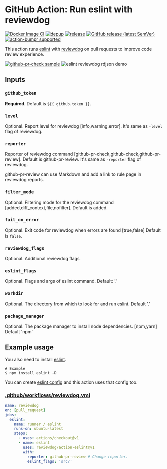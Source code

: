 # GitHub Action: Run eslint with reviewdog

[![Docker Image CI](https://github.com/reviewdog/action-eslint/workflows/Docker%20Image%20CI/badge.svg)](https://github.com/reviewdog/action-eslint/actions)
[![depup](https://github.com/reviewdog/action-eslint/workflows/depup/badge.svg)](https://github.com/reviewdog/action-eslint/actions?query=workflow%3Adepup)
[![release](https://github.com/reviewdog/action-eslint/workflows/release/badge.svg)](https://github.com/reviewdog/action-eslint/actions?query=workflow%3Arelease)
[![GitHub release (latest SemVer)](https://img.shields.io/github/v/release/reviewdog/action-eslint?logo=github&sort=semver)](https://github.com/reviewdog/action-eslint/releases)
[![action-bumpr supported](https://img.shields.io/badge/bumpr-supported-ff69b4?logo=github&link=https://github.com/haya14busa/action-bumpr)](https://github.com/haya14busa/action-bumpr)

This action runs [eslint](https://github.com/eslint/eslint) with
[reviewdog](https://github.com/reviewdog/reviewdog) on pull requests to improve
code review experience.

[![github-pr-check sample](https://user-images.githubusercontent.com/3797062/65439130-a6043b80-de61-11e9-98b5-bd9567e184b0.png)](https://github.com/reviewdog/action-eslint/pull/1)
![eslint reviewdog rdjson demo](https://user-images.githubusercontent.com/3797062/97085944-87233a80-165b-11eb-94a8-0a47d5e24905.png)

## Inputs

### `github_token`

**Required**. Default is `${{ github.token }}`.

### `level`

Optional. Report level for reviewdog [info,warning,error].
It's same as `-level` flag of reviewdog.

### `reporter`

Reporter of reviewdog command [github-pr-check,github-check,github-pr-review].
Default is github-pr-review.
It's same as `-reporter` flag of reviewdog.

github-pr-review can use Markdown and add a link to rule page in reviewdog reports.

### `filter_mode`

Optional. Filtering mode for the reviewdog command [added,diff_context,file,nofilter].
Default is added.

### `fail_on_error`

Optional.  Exit code for reviewdog when errors are found [true,false]
Default is `false`.

### `reviewdog_flags`

Optional. Additional reviewdog flags

### `eslint_flags`

Optional. Flags and args of eslint command. Default: '.'

### `workdir`

Optional. The directory from which to look for and run eslint. Default '.'

### `package_manager`

Optional. The package manager to install node dependencies. [npm,yarn] Default 'npm'

## Example usage

You also need to install [eslint](https://github.com/eslint/eslint).

```shell
# Example
$ npm install eslint -D
```

You can create [eslint
config](https://eslint.org/docs/user-guide/configuring)
and this action uses that config too.

### [.github/workflows/reviewdog.yml](.github/workflows/reviewdog.yml)

```yml
name: reviewdog
on: [pull_request]
jobs:
  eslint:
    name: runner / eslint
    runs-on: ubuntu-latest
    steps:
      - uses: actions/checkout@v1
      - name: eslint
        uses: reviewdog/action-eslint@v1
        with:
          reporter: github-pr-review # Change reporter.
          eslint_flags: 'src/'
```

